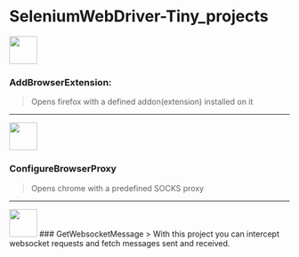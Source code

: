# SeleniumWebDriver-Tiny_projects


<img src="https://icons.iconarchive.com/icons/untergunter/leaf-mimes/512/opera-extension-icon.png" width="50" height="50"/> 

### AddBrowserExtension: 
>Opens firefox with a defined addon(extension) installed on it
------------------------

<img src="https://image.flaticon.com/icons/png/512/189/189597.png" width="50" height="50"/> 

### ConfigureBrowserProxy
>Opens chrome with a predefined SOCKS proxy
------------------------

<img src="https://play-lh.googleusercontent.com/CxmsLct-ExxgB8p-qyV5897AtVUL9UqKS1IQJ8AF88AMzXSQ1RMIVwtvuQfnwyxE3bIh" width="50" height="50"/> 
### GetWebsocketMessage
> With this project you can intercept websocket requests and fetch messages sent and received.


